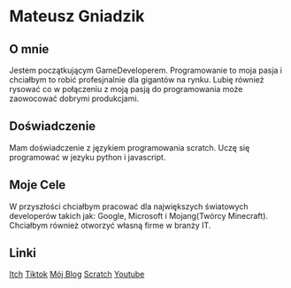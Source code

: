 # Mateusz Gniadzik

## O mnie
Jestem początkującym GameDeveloperem. Programowanie to moja pasja i chciałbym to robić profesjnalnie dla gigantów na rynku. Lubię również rysować co w połączeniu z moją pasją do programowania może zaowocować 
dobrymi produkcjami.

## Doświadczenie
Mam doświadczenie z językiem programowania scratch. Uczę się programować w jezyku python i javascript.
## Moje Cele
W przyszłości chciałbym pracować dla największych światowych developerów takich jak: Google, Microsoft i Mojang(Twórcy Minecraft).
Chciałbym również otworzyć własną firme w branży IT.
## Linki
 
[Itch](https://elogame555.itch.io/) [Tiktok](https://www.tiktok.com/@matrix._123) [Mój Blog](matrixse4-0.blogspot.com) [Scratch](https://scratch.mit.edu/users/Matrixse4-0/) [Youtube](https://www.youtube.com/channel/UCzXZoIK3llGpC8Sw8uR7LpA)
